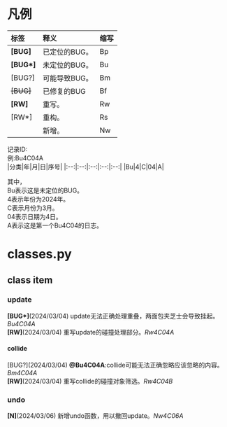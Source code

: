 # 凡例
|标签|释义|缩写|
|:--|:--|:--|
|**\[BUG\]**|已定位的BUG。|Bp|
|**\[BUG\*\]**|未定位的BUG。|Bu|
|\[BUG?\]|可能导致BUG。|Bm|
|<del>\[BUG\]</del>|已修复的BUG|Bf|
|**\[RW\]**|重写。|Rw|
|\[RW*\]|重构。|Rs|
||新增。|Nw|

记录ID:  
例:Bu4C04A  
|分类|年|月|日|序号|
|:--:|:--:|:--:|:--:|:--:|
|Bu|4|C|04|A|

其中，  
Bu表示这是未定位的BUG。  
4表示年份为2024年。  
C表示月份为3月。  
04表示日期为4日。  
A表示这是第一个Bu4C04的日志。

# classes.py
## class item
### update
**\[BUG\*\]**(2024/03/04) update无法正确处理重叠，两面包夹芝士会导致挂起。_Bu4C04A_  
**\[RW\]**(2024/03/04) 重写update的碰撞处理部分。_Rw4C04A_  
#### collide
\[BUG?\](2024/03/04) **@Bu4C04A**:collide可能无法正确忽略应该忽略的内容。_Bm4C04A_  
**\[RW\]**(2024/03/04) 重写collide的碰撞对象筛选。_Rw4C04B_   
### undo
**\[N\]**(2024/03/06) 新增undo函数，用以撤回update。_Nw4C06A_  
